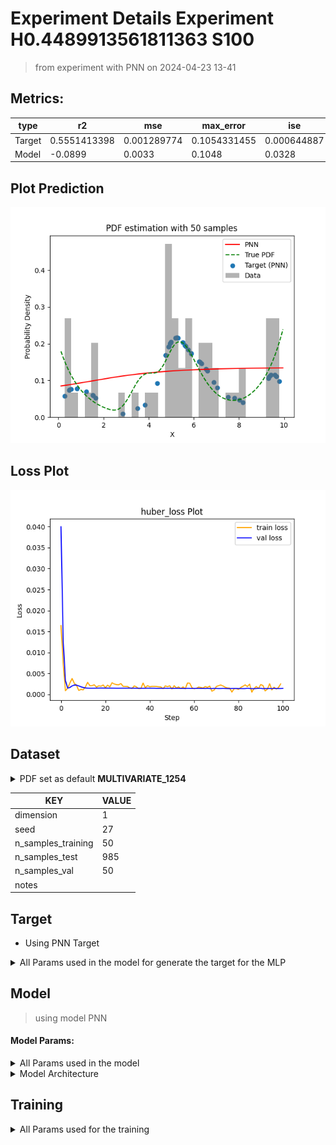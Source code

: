 # Experiment Details Experiment  H0.4489913561811363 S100
> from experiment with PNN
> on 2024-04-23 13-41
## Metrics:
                                                                                                  
| type   | r2           | mse         | max_error    | ise         | kl           | evs          |
|--------|--------------|-------------|--------------|-------------|--------------|--------------|
| Target | 0.5551413398 | 0.001289774 | 0.1054331455 | 0.000644887 | 0.0560670258 | 0.5729628644 |
| Model  | -0.0899      | 0.0033      | 0.1048       | 0.0328      | 0.1521       | 0.0598       |
                                                                                                  
## Plot Prediction

<img src="pdf_ec0dbd70.png">

## Loss Plot

<img src="loss_ec0dbd70.png">

## Dataset

<details><summary>PDF set as default <b>MULTIVARIATE_1254</b></summary>

#### Dimension 1
                                      
| type        | rate | weight |      |
|-------------|------|--------|------|
| exponential | 1    | 0.2    |      |
| logistic    | 4    | 0.8    | 0.25 |
| logistic    | 5.5  | 0.7    | 0.3  |
| exponential | -1   | 0.25   | -10  |
                                      
</details>
                              
| KEY                | VALUE |
|--------------------|-------|
| dimension          | 1     |
| seed               | 27    |
| n_samples_training | 50    |
| n_samples_test     | 985   |
| n_samples_val      | 50    |
| notes              |       |
                              
## Target
- Using PNN Target
<details><summary>All Params used in the model for generate the target for the MLP </summary>

                            
| KEY | VALUE              |
|-----|--------------------|
| h   | 0.4489913561811363 |
                            
</details>

## Model
> using model PNN
#### Model Params:
<details><summary>All Params used in the model </summary>

                                                                                                  
| KEY             | VALUE                                                                        |
|-----------------|------------------------------------------------------------------------------|
| dropout         | 0.0                                                                          |
| hidden_layer    | [(26, Sigmoid()), (26, Tanh()), (24, Sigmoid()), (50, Tanh()), (34, ReLU())] |
| last_activation | lambda                                                                       |
                                                                                                  
</details>

<details><summary>Model Architecture </summary>

LitModularNN(
  (neural_netowrk_modular): NeuralNetworkModular(
    (dropout): Dropout(p=0.0, inplace=False)
    (output_layer): Linear(in_features=34, out_features=1, bias=True)
    (last_activation): AdaptiveSigmoid(
      (sigmoid): Sigmoid()
    )
    (layers): ModuleList(
      (0): Linear(in_features=1, out_features=26, bias=True)
      (1): Linear(in_features=26, out_features=26, bias=True)
      (2): Linear(in_features=26, out_features=24, bias=True)
      (3): Linear(in_features=24, out_features=50, bias=True)
      (4): Linear(in_features=50, out_features=34, bias=True)
      (5): AdaptiveSigmoid(
        (sigmoid): Sigmoid()
      )
    )
    (activation): ModuleList(
      (0): Sigmoid()
      (1): Tanh()
      (2): Sigmoid()
      (3): Tanh()
      (4): ReLU()
    )
  )
)
</details>

## Training
<details><summary>All Params used for the training </summary>

                                        
| KEY           | VALUE                |
|---------------|----------------------|
| epochs        | 100                  |
| batch_size    | 10                   |
| loss_type     | huber_loss           |
| optimizer     | RMSprop              |
| learning_rate | 0.000625561910265068 |
                                        
</details>

